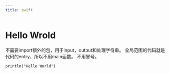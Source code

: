 ```yaml
---
title: swift
---
```


# Hello Wrold

不需要import额外的包，用于input，output和处理字符串。
全局范围的代码就是代码的entry，所以不用main函数。
不用冒号。

```
println("Hello World")
```
